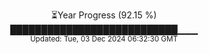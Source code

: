 <p align="center">
⏳Year Progress (92.15 %) <br>
███████████████████████████▁▁▁ <br>
<sub>Updated: Tue, 03 Dec 2024 06:32:30 GMT</sub>
</p>

